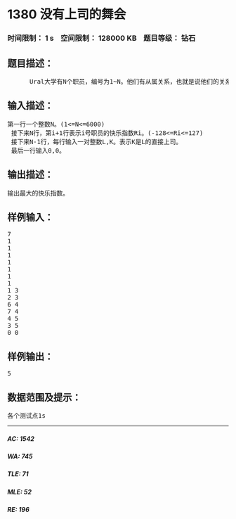 # 1380 没有上司的舞会   
### 时间限制： 1 s&nbsp;&nbsp;&nbsp;&nbsp;空间限制： 128000 KB&nbsp;&nbsp;&nbsp;&nbsp;题目等级： 钻石  
## 题目描述：  

<pre>
      Ural大学有N个职员，编号为1~N。他们有从属关系，也就是说他们的关系就像一棵以校长为根的树，父结点就是子结点的直接上司。每个职员有一个快乐指数。现在有个周年庆宴会，要求与会职员的快乐指数最大。但是，没有职员愿和直接上司一起与会。
</pre>
  
  
## 输入描述：  

<pre>
第一行一个整数N。(1<=N<=6000)  
 接下来N行，第i+1行表示i号职员的快乐指数Ri。(-128<=Ri<=127)  
 接下来N-1行，每行输入一对整数L,K。表示K是L的直接上司。  
 最后一行输入0,0。
</pre>
  
  
## 输出描述：  

<pre>
输出最大的快乐指数。
</pre>
  
  
## 样例输入：  

<pre>
7  
1  
1  
1  
1  
1  
1  
1  
1 3  
2 3  
6 4  
7 4  
4 5  
3 5  
0 0
</pre>
  
  
## 样例输出：  

<pre>
5
</pre>
  
  
## 数据范围及提示：  

<pre>
各个测试点1s
</pre>
  
  
***  

##### AC: 1542  
##### WA: 745  
##### TLE: 71  
##### MLE: 52  
##### RE: 196  
